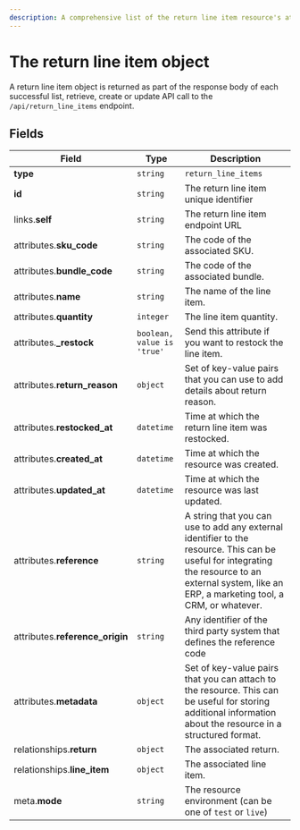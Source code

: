 ```yaml
---
description: A comprehensive list of the return line item resource's attributes and relationships
---
```


# The return line item object

A return line item object is returned as part of the response body of each successful list, retrieve, create or update API call to the `/api/return_line_items` endpoint.

## Fields

| Field          | Type     | Description                                  |
| -------------- | -------- | -------------------------------------------- |
| **type**       | `string` | `return_line_items`                        |
| **id**         | `string` | The return line item unique identifier  |
| links.**self** | `string` | The return line item endpoint URL       |
| attributes.**sku_code** | `string` | The code of the associated SKU. |
| attributes.**bundle_code** | `string` | The code of the associated bundle. |
| attributes.**name** | `string` | The name of the line item. |
| attributes.**quantity** | `integer` | The line item quantity. |
| attributes.**_restock** | `boolean, value is 'true'` | Send this attribute if you want to restock the line item. |
| attributes.**return_reason** | `object` | Set of key-value pairs that you can use to add details about return reason. |
| attributes.**restocked_at** | `datetime` | Time at which the return line item was restocked. |
| attributes.**created_at** | `datetime` | Time at which the resource was created. |
| attributes.**updated_at** | `datetime` | Time at which the resource was last updated. |
| attributes.**reference** | `string` | A string that you can use to add any external identifier to the resource. This can be useful for integrating the resource to an external system, like an ERP, a marketing tool, a CRM, or whatever. |
| attributes.**reference_origin** | `string` | Any identifier of the third party system that defines the reference code |
| attributes.**metadata** | `object` | Set of key-value pairs that you can attach to the resource. This can be useful for storing additional information about the resource in a structured format. |
| relationships.**return** | `object` | The associated return. |
| relationships.**line_item** | `object` | The associated line item. |
| meta.**mode** | `string` | The resource environment \(can be one of `test` or `live`\) |

